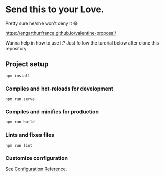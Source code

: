 # Send this to your Love. 
Pretty sure he/she won't deny It 😁

https://engarthurfranca.github.io/valentine-proposal/

Wanna help in how to use It?
Just follow the turorial below after clone this repository

## Project setup
```
npm install
```

### Compiles and hot-reloads for development
```
npm run serve
```

### Compiles and minifies for production
```
npm run build
```

### Lints and fixes files
```
npm run lint
```

### Customize configuration
See [Configuration Reference](https://cli.vuejs.org/config/).
